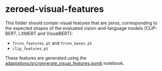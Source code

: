 # zeroed-visual-features

This folder should contain visual features that are zeros, corresponding to the expected shapes of the evaluated vision-and-language models (CLIP-BERT, LXMERT and VisualBERT):
* `frcnn_features.pt` and `frcnn_boxes.pt`
* `clip_features.pt`

These features are generated using the [adaptations/src/generate_visual_features.ipynb](adaptations/src/generate_visual_features.ipynb) notebook.
